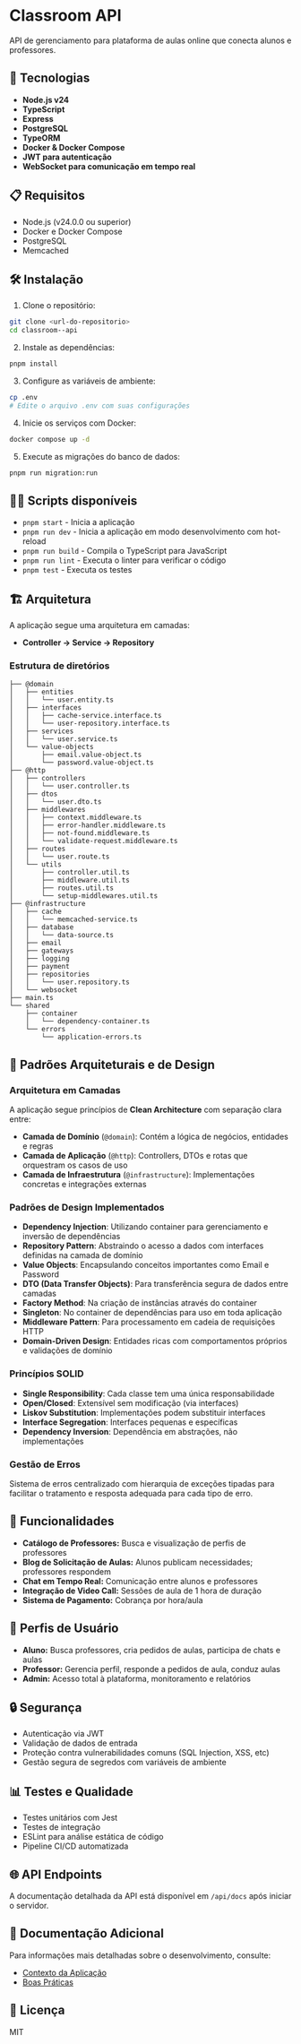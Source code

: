 # Classroom API

API de gerenciamento para plataforma de aulas online que conecta alunos e professores.

## 🚀 Tecnologias

- **Node.js v24**
- **TypeScript**
- **Express**
- **PostgreSQL**
- **TypeORM**
- **Docker & Docker Compose**
- **JWT para autenticação**
- **WebSocket para comunicação em tempo real**

## 📋 Requisitos

- Node.js (v24.0.0 ou superior)
- Docker e Docker Compose
- PostgreSQL
- Memcached

## 🛠️ Instalação

1. Clone o repositório:

```bash
git clone <url-do-repositorio>
cd classroom--api
```

2. Instale as dependências:

```bash
pnpm install
```

3. Configure as variáveis de ambiente:

```bash
cp .env
# Edite o arquivo .env com suas configurações
```

4. Inicie os serviços com Docker:

```bash
docker compose up -d
```

5. Execute as migrações do banco de dados:

```bash
pnpm run migration:run
```

## 🏃‍♂️ Scripts disponíveis

- `pnpm start` - Inicia a aplicação
- `pnpm run dev` - Inicia a aplicação em modo desenvolvimento com hot-reload
- `pnpm run build` - Compila o TypeScript para JavaScript
- `pnpm run lint` - Executa o linter para verificar o código
- `pnpm test` - Executa os testes

## 🏗️ Arquitetura

A aplicação segue uma arquitetura em camadas:

- **Controller → Service → Repository**

### Estrutura de diretórios

```
├── @domain
│   ├── entities
│   │   └── user.entity.ts
│   ├── interfaces
│   │   ├── cache-service.interface.ts
│   │   └── user-repository.interface.ts
│   ├── services
│   │   └── user.service.ts
│   └── value-objects
│       ├── email.value-object.ts
│       └── password.value-object.ts
├── @http
│   ├── controllers
│   │   └── user.controller.ts
│   ├── dtos
│   │   └── user.dto.ts
│   ├── middlewares
│   │   ├── context.middleware.ts
│   │   ├── error-handler.middleware.ts
│   │   ├── not-found.middleware.ts
│   │   └── validate-request.middleware.ts
│   ├── routes
│   │   └── user.route.ts
│   └── utils
│       ├── controller.util.ts
│       ├── middleware.util.ts
│       ├── routes.util.ts
│       └── setup-middlewares.util.ts
├── @infrastructure
│   ├── cache
│   │   └── memcached-service.ts
│   ├── database
│   │   └── data-source.ts
│   ├── email
│   ├── gateways
│   ├── logging
│   ├── payment
│   ├── repositories
│   │   └── user.repository.ts
│   └── websocket
├── main.ts
└── shared
    ├── container
    │   └── dependency-container.ts
    └── errors
        └── application-errors.ts
```

## 🧩 Padrões Arquiteturais e de Design

### Arquitetura em Camadas

A aplicação segue princípios de **Clean Architecture** com separação clara entre:

- **Camada de Domínio** (`@domain`): Contém a lógica de negócios, entidades e regras
- **Camada de Aplicação** (`@http`): Controllers, DTOs e rotas que orquestram os casos de uso
- **Camada de Infraestrutura** (`@infrastructure`): Implementações concretas e integrações externas

### Padrões de Design Implementados

- **Dependency Injection**: Utilizando container para gerenciamento e inversão de dependências
- **Repository Pattern**: Abstraindo o acesso a dados com interfaces definidas na camada de domínio
- **Value Objects**: Encapsulando conceitos importantes como Email e Password
- **DTO (Data Transfer Objects)**: Para transferência segura de dados entre camadas
- **Factory Method**: Na criação de instâncias através do container
- **Singleton**: No container de dependências para uso em toda aplicação
- **Middleware Pattern**: Para processamento em cadeia de requisições HTTP
- **Domain-Driven Design**: Entidades ricas com comportamentos próprios e validações de domínio

### Princípios SOLID

- **Single Responsibility**: Cada classe tem uma única responsabilidade
- **Open/Closed**: Extensível sem modificação (via interfaces)
- **Liskov Substitution**: Implementações podem substituir interfaces
- **Interface Segregation**: Interfaces pequenas e específicas
- **Dependency Inversion**: Dependência em abstrações, não implementações

### Gestão de Erros

Sistema de erros centralizado com hierarquia de exceções tipadas para facilitar o tratamento e resposta adequada para cada tipo de erro.

## 🌟 Funcionalidades

- **Catálogo de Professores:** Busca e visualização de perfis de professores
- **Blog de Solicitação de Aulas:** Alunos publicam necessidades; professores respondem
- **Chat em Tempo Real:** Comunicação entre alunos e professores
- **Integração de Video Call:** Sessões de aula de 1 hora de duração
- **Sistema de Pagamento:** Cobrança por hora/aula

## 👥 Perfis de Usuário

- **Aluno:** Busca professores, cria pedidos de aulas, participa de chats e aulas
- **Professor:** Gerencia perfil, responde a pedidos de aula, conduz aulas
- **Admin:** Acesso total à plataforma, monitoramento e relatórios

## 🔒 Segurança

- Autenticação via JWT
- Validação de dados de entrada
- Proteção contra vulnerabilidades comuns (SQL Injection, XSS, etc)
- Gestão segura de segredos com variáveis de ambiente

## 📊 Testes e Qualidade

- Testes unitários com Jest
- Testes de integração
- ESLint para análise estática de código
- Pipeline CI/CD automatizada

## 🌐 API Endpoints

A documentação detalhada da API está disponível em `/api/docs` após iniciar o servidor.

## 📖 Documentação Adicional

Para informações mais detalhadas sobre o desenvolvimento, consulte:

- [Contexto da Aplicação](./guidelines/aplication-context.md)
- [Boas Práticas](./guidelines/good-practices.md)

## 📄 Licença

MIT
